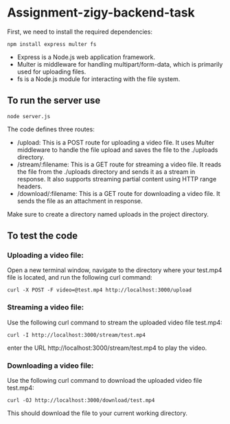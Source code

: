 # Assignment-zigy-backend-task
First, we need to install the required dependencies:

`npm install express multer fs`

- Express is a Node.js web application framework.
- Multer is middleware for handling multipart/form-data, which is primarily used for uploading files.
- fs is a Node.js module for interacting with the file system.

## To run the server use

` node server.js `

The code defines three routes:

- /upload: This is a POST route for uploading a video file. It uses Multer middleware to handle the file upload and saves the file to the ./uploads directory.
- /stream/:filename: This is a GET route for streaming a video file. It reads the file from the ./uploads directory and sends it as a stream in response. It also supports streaming partial content using HTTP range headers.
- /download/:filename: This is a GET route for downloading a video file. It sends the file as an attachment in response.

Make sure to create a directory named uploads in the project directory.


## To test the code

### Uploading a video file:

Open a new terminal window, navigate to the directory where your test.mp4 file is located, and run the following curl command:


` curl -X POST -F video=@test.mp4 http://localhost:3000/upload `


### Streaming a video file:

Use the following curl command to stream the uploaded video file test.mp4:

` curl -I http://localhost:3000/stream/test.mp4 `

enter the URL http://localhost:3000/stream/test.mp4 to play the video.


### Downloading a video file:
Use the following curl command to download the uploaded video file test.mp4:

` curl -OJ http://localhost:3000/download/test.mp4 `

This should download the file to your current working directory.

